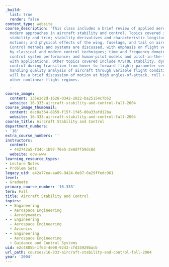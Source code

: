 ```yaml
---
_build:
  list: true
  render: false
content_type: website
course_description: 'This class includes a brief review of applied aerodynamics and
  modern approaches in aircraft stability and control. Topics covered include static
  stability and trim; stability derivatives and characteristic longitudinal and lateral-directional
  motions; and physical effects of the wing, fuselage, and tail on aircraft motion.
  Control methods and systems are discussed, with emphasis on flight vehicle stabilization
  by classical and modern control techniques; time and frequency domain analysis of
  control system performance; and human-pilot models and pilot-in-the-loop controls
  with applications. Other topics covered include V/STOL stability, dynamics, and
  control during transition from hover to forward flight; parameter sensitivity; and
  handling quality analysis of aircraft through variable flight conditions. There
  will be a brief discussion of motion at high angles-of-attack, roll coupling, and
  other nonlinear flight regimes.

  '
course_image:
  content: 135e2d2d-1628-0342-2022-ba25154c7b52
  website: 16-333-aircraft-stability-and-control-fall-2004
course_image_thumbnail:
  content: dec8a364-8859-f15f-1f45-00a33afd12ba
  website: 16-333-aircraft-stability-and-control-fall-2004
course_title: Aircraft Stability and Control
department_numbers:
- '16'
extra_course_numbers: ''
instructors:
  content:
  - 442742a5-f34c-1b97-76e5-2e8d7f59dc8d
  website: ocw-www
learning_resource_types:
- Lecture Notes
- Problem Sets
legacy_uid: e42a77ea-aa89-9424-0e87-0a29ffedc961
level:
- Graduate
primary_course_number: '16.333'
term: Fall
title: Aircraft Stability and Control
topics:
- - Engineering
  - Aerospace Engineering
  - Aerodynamics
- - Engineering
  - Aerospace Engineering
  - Avionics
- - Engineering
  - Aerospace Engineering
  - Guidance and Control Systems
uid: e2c4885b-1f63-4e98-9243-cfd35929bacb
url_path: courses/16-333-aircraft-stability-and-control-fall-2004
year: '2004'
---
```

